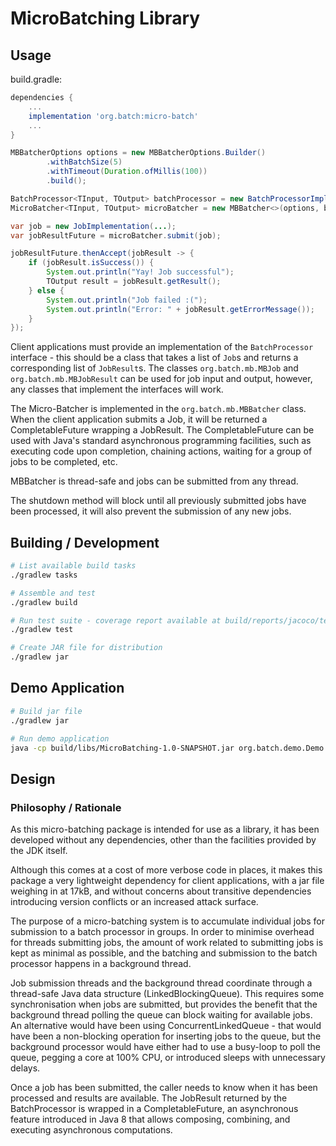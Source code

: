 # MicroBatching Library

## Usage 

build.gradle: 
```groovy
dependencies {
    ...
    implementation 'org.batch:micro-batch'
    ...
}
```

```java
MBBatcherOptions options = new MBBatcherOptions.Builder()
        .withBatchSize(5)
        .withTimeout(Duration.ofMillis(100))
        .build();

BatchProcessor<TInput, TOutput> batchProcessor = new BatchProcessorImplementation();
MicroBatcher<TInput, TOutput> microBatcher = new MBBatcher<>(options, batchProcessor);

var job = new JobImplementation(...);
var jobResultFuture = microBatcher.submit(job);

jobResultFuture.thenAccept(jobResult -> {
    if (jobResult.isSuccess()) {
        System.out.println("Yay! Job successful");
        TOutput result = jobResult.getResult();
    } else {
        System.out.println("Job failed :(");
        System.out.println("Error: " + jobResult.getErrorMessage());
    }
});
```

Client applications must provide an implementation of the `BatchProcessor` interface - 
this should be a class that takes a list of `Job`s and returns a corresponding list of 
`JobResult`s. The classes `org.batch.mb.MBJob` and `org.batch.mb.MBJobResult` can be 
used for job input and output, however, any classes that implement the interfaces will
work. 

The Micro-Batcher is implemented in the `org.batch.mb.MBBatcher` class. When the client
application submits a Job, it will be returned a CompletableFuture wrapping a JobResult. 
The CompletableFuture can be used with Java's standard asynchronous programming facilities,
such as executing code upon completion, chaining actions, waiting for a group of jobs to
be completed, etc. 

MBBatcher is thread-safe and jobs can be submitted from any thread. 

The shutdown method will block until all previously submitted jobs have been processed,
it will also prevent the submission of any new jobs. 

## Building / Development 

```bash
# List available build tasks 
./gradlew tasks 

# Assemble and test 
./gradlew build 

# Run test suite - coverage report available at build/reports/jacoco/test/html/index.html 
./gradlew test 

# Create JAR file for distribution 
./gradlew jar 
```

## Demo Application 

```bash
# Build jar file 
./gradlew jar

# Run demo application
java -cp build/libs/MicroBatching-1.0-SNAPSHOT.jar org.batch.demo.Demo
```

## Design 

### Philosophy / Rationale 

As this micro-batching package is intended for use as a library, it has
been developed without any dependencies, other than the facilities provided
by the JDK itself. 

Although this comes at a cost of more verbose code in places, it makes this
package a very lightweight dependency for client applications, with a jar file
weighing in at 17kB, and without concerns about transitive dependencies 
introducing version conflicts or an increased attack surface. 

The purpose of a micro-batching system is to accumulate individual jobs
for submission to a batch processor in groups. In order to minimise overhead
for threads submitting jobs, the amount of work related to submitting jobs
is kept as minimal as possible, and the batching and submission to the batch
processor happens in a background thread. 

Job submission threads and the background thread coordinate through a thread-safe 
Java data structure (LinkedBlockingQueue). This requires some synchronisation 
when jobs are submitted, but provides the benefit that the background thread 
polling the queue can block waiting for available jobs. An alternative would have
been using ConcurrentLinkedQueue - that would have been a non-blocking operation 
for inserting jobs to the queue, but the background processor would have either
had to use a busy-loop to poll the queue, pegging a core at 100% CPU, or introduced
sleeps with unnecessary delays. 

Once a job has been submitted, the caller needs to know when it has been processed
and results are available. The JobResult returned by the BatchProcessor is wrapped
in a CompletableFuture, an asynchronous feature introduced in Java 8 that allows 
composing, combining, and executing asynchronous computations. 

